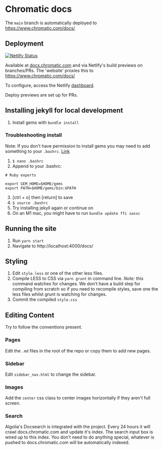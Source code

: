 # Chromatic docs

The `main` branch is automatically deployed to https://www.chromatic.com/docs/

## Deployment

[![Netlify Status](https://api.netlify.com/api/v1/badges/3e1d4d54-1349-4c8a-b214-788ae7aac3a4/deploy-status)](https://app.netlify.com/sites/chromatic2-docs/deploys)

Available at [docs.chromatic.com](docs.chromatic.com) and via Netlify's build previews on branches/PRs. The 'website' proxies this to https://www.chromatic.com/docs/

To configure, access the Netlify [dashboard](https://app.netlify.com/sites/chromatic2-docs/overview).

Deploy previews are set up for PRs.

## Installing jekyll for local development

1. Install gems with `bundle install`

### Troubleshooting install

Note: If you don't have permission to install gems you may need to add something to your `.bashrc`. [Link](https://jekyllrb.com/docs/troubleshooting/#no-sudo)

1. `$ nano .bashrc`
2. Append to your .bashrc:

```
# Ruby exports

export GEM_HOME=$HOME/gems
export PATH=$HOME/gems/bin:$PATH
```

3. [ctrl + o] then [return] to save
4. `$ source .bashrc`
5. Try installing jekyll again or continue on
6. On an M1 mac, you might have to run `bundle update ffi sassc`

## Running the site

1. Run `yarn start`
2. Navigate to http://localhost:4000/docs/

## Styling

1. Edit `style.less` or one of the other less files.
2. Compile LESS to CSS via `yarn grunt` in command line. _Note:_ this command watches for changes. We don't have a build step for compiling from scratch so if you need to recompile styles, save one the less files whilst grunt is watching for changes.
3. Commit the compiled `style.css`

## Editing Content

Try to follow the conventions present.

### Pages

Edit the `.md` files in the root of the repo or copy them to add new pages.

### Sidebar

Edit `sidebar_nav.html` to change the sidebar.

### Images

Add the `center` css class to center images horizontally if they aren't full screen.

### Search

Algolia's Docsearch is integrated with the project. Every 24 hours it will crawl docs.chromatic.com and update it's index. The search input box is wired up to this index. You don't need to do anything special, whatever is pushed to docs.chromatic.com will be automatically indexed.
